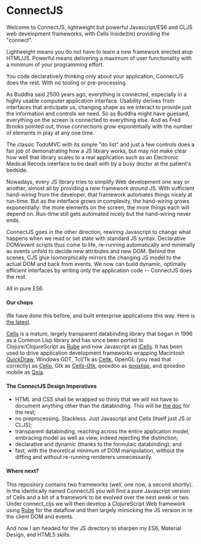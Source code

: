 # ConnectJS
Welcome to ConnectJS, lightweight but powerful Javascript/ES6 and CLJS web development frameworks, with Cells Inside(tm) providing the "connect".

Lightweight means you do not have to learn a new framework erected atop HTML/JS. Powerful means delivering a maximum of user functionality with a minimum of your programming effort.

You code declaratively thinking only about your application, ConnectJS does the rest. With no tooling or pre-processing.

As Buddha said 2500 years ago, everything is connected, especially in a highly usable computer application interface. Usability derives from interfaces that anticipate us, changing shape as we interact to provide just the information and controls we need. So as Buddha might have guessed, everything on the screen is connected to everything else. And as Fred Brooks pointed out, those connections grow exponentially with the number of elements in play at any one time. 

The classic TodoMVC with its simple "do list" and just a few controls does a fair job of demonstrating how a JS library works, but may not make clear how well that library scales to a real application such as an Electronic Medical Recods interface to be dealt with by a busy doctor at the patient's bedside.

Nowadays, every JS library tries to simplify Web development one way or another, almost all by providing a new framework *around* JS. With sufficient hand-wiring from the developer, that framework automates things nicely at run-time. But as the interface grows in complexity, the hand-wiring grows exponentially: the more elements on the screen, the more things each will depend on. Run-time still gets automated nicely but the hand-wiring never ends.

ConnectJS goes in the other direction, rewiring Javascript to change what happens when we read or set state with standard JS syntax. Declarative DOM/event scripts thus come to life, re-running automatically and minimally as events unfold to decide new attributes and new DOM. Behind the scenes, CJS glue isomorphically mirrors the changing JS model to the actual DOM and back from events. We now can build dynamic, optimally efficient interfaces by writing only the application code -- ConnectJS does the rest.

All in pure ES6.

#### Our chops
We have done this before, and built enterprise applications this way. Here is [the latest](http://tiltonsalgebra.com/#).

[Cells](https://github.com/kennytilton/cells) is a mature, largely transparent databinding library that began in 1996 as a Common Lisp library and has since been ported to Clojure/ClojureScript as [Rube](https://github.com/kennytilton/rube) and now Javascript as [jCells](https://github.com/kennytilton/jCells). It has been used to drive application development frameworks wrapping Macintosh [QuickDraw](https://en.wikipedia.org/wiki/QuickDraw), Windows GDT, Tcl/Tk as [Celtk](https://github.com/kennytilton/celtk), OpenGL (you read that correctly) as [Cello](https://github.com/kennytilton/Cello), Gtk as [Cells-Gtk](https://github.com/Ramarren/cells-gtk3), qooxdoo as [qooxlisp](https://github.com/kennytilton/qooxlisp), and qooxdoo mobile as [Qxia](https://github.com/kennytilton/qxia).

#### The ConnectJS Design Imperatives
 * HTML and CSS shall be wrapped so thinly that we will not have to document anything other than the databinding. This will be [the doc](https://developer.mozilla.org/en-US/docs/Web/API) for the rest;
 * no preprocessing. Stackless. Just Javascript and Cells (itself just JS or CLJS);
 * transparent databinding, reaching across the entire application model, embracing model as well as view, indeed rejecting the distinction; 
 * declarative and dynamic (thanks to the formulaic databinding); and
 * fast, with the theoretical minimum of DOM manipulation, without the diffing and without re-running renderers unnecessarily.
 
 #### Where next?
 This repository contains two frameworks (well, one now, a second shortly). In the identically named ConnectJS you will find a pure Javascript version of Cells and a bit of a framework to be evolved over the next week or two. Under connect_cljs we will then develop a ClojureScript Web framework using [Rube](https://github.com/kennytilton/rube) for the dataflow and then largely mimicking the JS version in re the client DOM and events.
 
 And now I am headed for the JS directory to sharpen my ES6, Material Design, and HTML5 skills.
